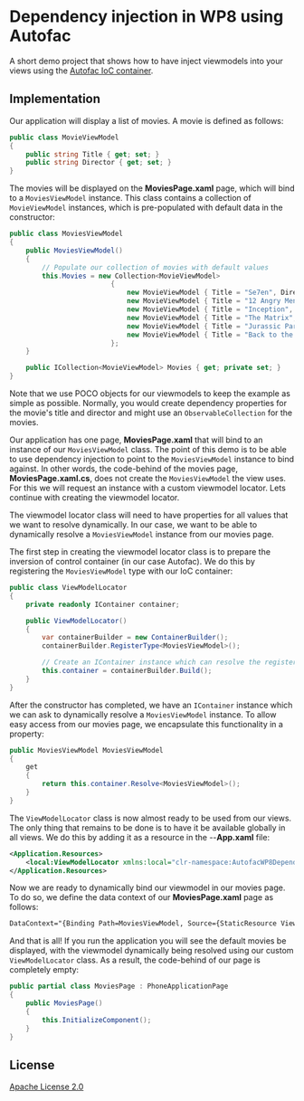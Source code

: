 # Dependency injection in WP8 using Autofac
A short demo project that shows how to have inject viewmodels into your views using the [Autofac IoC container](https://code.google.com/p/autofac/).

## Implementation
Our application will display a list of movies. A movie is defined as follows:

```c#
public class MovieViewModel
{
    public string Title { get; set; }
    public string Director { get; set; }
}
```

The movies will be displayed on the **MoviesPage.xaml** page, which will bind to a `MoviesViewModel` instance. This class contains a collection of `MovieViewModel` instances, which is pre-populated with default data in the constructor:

```c#
public class MoviesViewModel
{
    public MoviesViewModel()
    {
        // Populate our collection of movies with default values
        this.Movies = new Collection<MovieViewModel>
                         {
                             new MovieViewModel { Title = "Se7en", Director = "David Fincher" },
                             new MovieViewModel { Title = "12 Angry Men", Director = "Sidney Lumet" },
                             new MovieViewModel { Title = "Inception", Director = "Christoper Nolan" },
                             new MovieViewModel { Title = "The Matrix", Director = "The Wachowski Brothers" },
                             new MovieViewModel { Title = "Jurassic Park", Director = "Steven Spielberg" },
                             new MovieViewModel { Title = "Back to the Future", Director = "Robert Zemeckis" }
                         };
    }

    public ICollection<MovieViewModel> Movies { get; private set; }
}
```

Note that we use POCO objects for our viewmodels to keep the example as simple as possible. Normally, you would create dependency properties for the movie's title and director and might use an `ObservableCollection` for the movies.
    
Our application has one page, **MoviesPage.xaml** that will bind to an instance of our `MoviesViewModel` class. The point of this demo is to be able to use dependency injection to point to the `MoviesViewModel` instance to bind against. In other words, the code-behind of the movies page, **MoviesPage.xaml.cs**, does not create the `MoviesViewModel` the view uses. For this we will request an instance with a custom viewmodel locator. Lets continue with creating the viewmodel locator.

The viewmodel locator class will need to have properties for all values that we want to resolve dynamically. In our case, we want to be able to dynamically resolve a `MoviesViewModel` instance from our movies page.

The first step in creating the viewmodel locator class is to prepare the inversion of control container (in our case Autofac). We do this by registering the `MoviesViewModel` type with our IoC container:

```c#
public class ViewModelLocator
{
    private readonly IContainer container;

    public ViewModelLocator()
    {
        var containerBuilder = new ContainerBuilder();
        containerBuilder.RegisterType<MoviesViewModel>();

        // Create an IContainer instance which can resolve the registered types
        this.container = containerBuilder.Build();
    }        
}
```

After the constructor has completed, we have an `IContainer` instance which we can ask to dynamically resolve a `MoviesViewModel` instance. To allow easy access from our movies page, we encapsulate this functionality in a property:

```c#
public MoviesViewModel MoviesViewModel
{
    get
    {
        return this.container.Resolve<MoviesViewModel>();
    }
}
```

The `ViewModelLocator` class is now almost ready to be used from our views. The only thing that remains to be done is to have it be available globally in all views. We do this by adding it as a resource in the --**App.xaml** file:

```xml
<Application.Resources>
    <local:ViewModelLocator xmlns:local="clr-namespace:AutofacWP8DependencyInjectionDemo" x:Key="ViewModelLocator"/>
</Application.Resources>
```

Now we are ready to dynamically bind our viewmodel in our movies page. To do so, we define the data context of our **MoviesPage.xaml** page as follows:

```xml
DataContext="{Binding Path=MoviesViewModel, Source={StaticResource ViewModelLocator}}"
```
   
And that is all! If you run the application you will see the default movies be displayed, with the viewmodel dynamically being resolved using our custom `ViewModelLocator` class. As a result, the code-behind of our page is completely empty:

```c#
public partial class MoviesPage : PhoneApplicationPage
{
    public MoviesPage()
    {
        this.InitializeComponent();
    }
}
```

## License
[Apache License 2.0](LICENSE.md)
